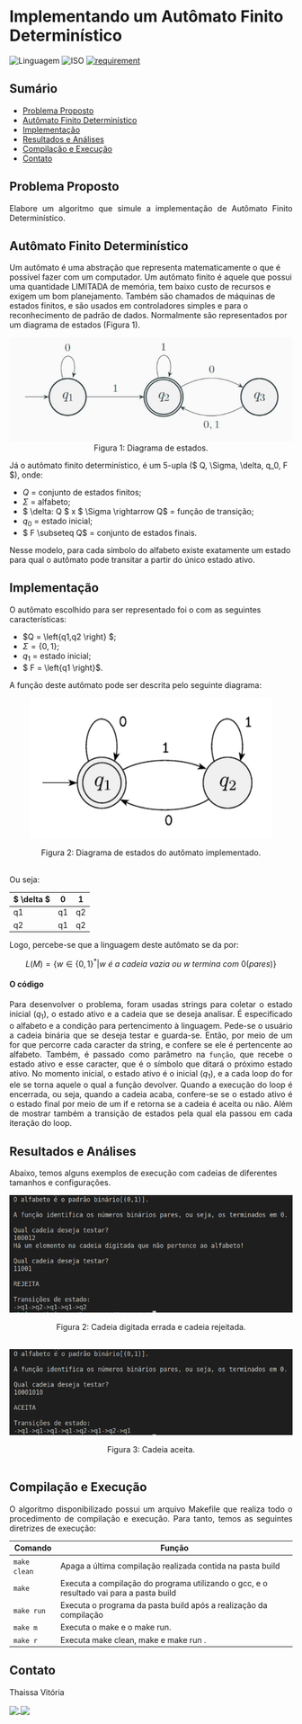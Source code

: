 # Implementando um Autômato Finito Determinístico
![Linguagem](https://img.shields.io/badge/Linguagem-C%2B%2B-blue)
![ISO](https://img.shields.io/badge/ISO-Linux-blueviolet)
[![requirement](https://img.shields.io/badge/IDE-Visual%20Studio%20Code-informational)](https://code.visualstudio.com/docs/?dv=linux64_deb)

## Sumário

<!--ts-->
   * [Problema Proposto](#problema-proposto)
   * [Autômato Finito Determinístico](#autômato-finito-determinístico)
   * [Implementação](#implementação)
   * [Resultados e Análises](#resultados-e-análises)
   * [Compilação e Execução](#compilação-e-execução)
   * [Contato](#contato)
<!--te-->

## Problema Proposto
<div align="justify">Elabore um algoritmo que simule a implementação de Autômato Finito Determinístico.
</div>

## Autômato Finito Determinístico

Um autômato é uma abstração que representa matematicamente o que é possível fazer com um computador. 
Um autômato finito é aquele que possui uma quantidade LIMITADA de memória, tem baixo custo de recursos e exigem um bom planejamento. Também são chamados de máquinas de estados finitos, e são usados em controladores simples e para o reconhecimento de padrão de dados. Normalmente são representados por um diagrama de estados (Figura 1).

<div align="center">
<img src=imgs/diagrama.png>
Figura 1: Diagrama de estados.
</div>

Já o autômato finito determinístico, é um 5-upla ($ Q, \Sigma, \delta, q_0, F $), onde:

- $Q$ = conjunto de estados finitos;
- $\Sigma$ = alfabeto;
- $ \delta: Q $ x $ \Sigma \rightarrow Q$ = função de transição;
- $q_0$ = estado inicial;
- $ F \subseteq Q$ = conjunto de estados finais.

Nesse modelo, para cada símbolo do alfabeto existe exatamente um estado para qual o autômato pode transitar a partir do único estado ativo.


## Implementação
 O autômato escolhido para ser representado foi o com as seguintes características:

 - $Q = \left\{q1,q2 \right\} $;
- $\Sigma = \left\{0,1 \right\}$;
- $q_1$ = estado inicial;
- $ F = \left\{q1 \right\}$.

A função deste autômato pode ser descrita pelo seguinte diagrama:

<div align="center">
<img src=imgs/automato.png><p></p>
Figura 2: Diagrama de estados do autômato implementado.
</div>
</br>

Ou seja:

<div align="center">

| $ \delta $ | 0 | 1 |                   
| -----------| --| --|
|  q1        |q1 | q2|
|  q2        |q1 | q2|

</div>

Logo, percebe-se que a linguagem deste autômato se da por:

$$ L(M)= \left\{w \in \left\{0,1\right\}^* | w\ é\ a\ cadeia\ vazia\ ou\ w\ termina\ com\ 0(pares) \right\}$$


#### O código

<div align="justify">

Para desenvolver o problema, foram usadas strings para coletar o estado inicial ($q_1$), o estado ativo e a cadeia que se deseja analisar.
É especificado o alfabeto e a condição para pertencimento à linguagem. Pede-se o usuário a cadeia binária que se deseja testar e guarda-se.
Então, por meio de um for que percorre cada caracter da string, e confere se ele é pertencente ao alfabeto. 
Também, é passado como parâmetro na `função`, que recebe o estado ativo e esse caracter, que é o símbolo que ditará o próximo estado ativo. No momento inicial, o estado ativo é o inicial ($q_1$), e a cada loop do for ele se torna aquele o qual a função devolver.
Quando a execução do loop é encerrada, ou seja, quando a cadeia acaba, confere-se se o estado ativo é o estado final por meio de um if e retorna se a cadeia é aceita ou não. Além de mostrar também a transição de estados pela qual ela passou em cada iteração do loop.
</div>

## Resultados e Análises
 Abaixo, temos alguns exemplos de execução com cadeias de diferentes tamanhos e configurações.

<div align="center">
<img src=imgs/errada.png><p></p>
Figura 2: Cadeia digitada errada e cadeia rejeitada.
</div>
</br>

<p></p>

<div align="center">
<img src=imgs/certa.png><p></p>
Figura 3: Cadeia aceita.
</div>
</br>
  
## Compilação e Execução

<div align="justify">
O algoritmo disponibilizado possui um arquivo Makefile que realiza todo o procedimento de compilação e execução. Para tanto, temos as seguintes diretrizes de execução:
</div>
<p></p>
<div align="center">

| Comando                |  Função                                                                                           |                     
| -----------------------| ------------------------------------------------------------------------------------------------- |
|  `make clean`          | Apaga a última compilação realizada contida na pasta build                                        |
|  `make`                | Executa a compilação do programa utilizando o gcc, e o resultado vai para a pasta build           |
|  `make run`            | Executa o programa da pasta build após a realização da compilação                                 |
|  `make m`              | Executa o make e o make run.                                                                      |
|  `make r`              | Executa make clean, make e make run        .                                                      |
</div>

## Contato

<div>
<p align="justify"> Thaissa Vitória</p>
<a href="https://t.me/thaissadaldegan">
<img align="center"  src="https://img.shields.io/badge/Telegram-2CA5E0?style=for-the-badge&logo=telegram&logoColor=white"/> 

<a href="https://www.linkedin.com/in/thaissa-vitoria-daldegan-6a84b9153/">
<img align="center"  src="https://img.shields.io/badge/LinkedIn-0077B5?style=for-the-badge&logo=linkedin&logoColor=white"/>
</a>
</div>
